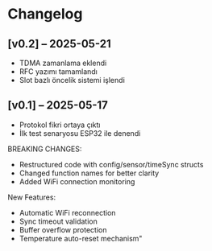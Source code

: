 # Changelog

## [v0.2] – 2025-05-21
- TDMA zamanlama eklendi
- RFC yazımı tamamlandı
- Slot bazlı öncelik sistemi işlendi

## [v0.1] – 2025-05-17
- Protokol fikri ortaya çıktı
- İlk test senaryosu ESP32 ile denendi

BREAKING CHANGES:
- Restructured code with config/sensor/timeSync structs
- Changed function names for better clarity
- Added WiFi connection monitoring

New Features:
- Automatic WiFi reconnection
- Sync timeout validation
- Buffer overflow protection
- Temperature auto-reset mechanism"
